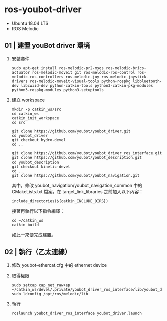 # ros-youbot-driver

+ Ubuntu 18.04 LTS
+ ROS Melodic

## 01 | 建置 youBot driver 環境

1. 安裝套件

   ```
   sudo apt-get install ros-melodic-pr2-msgs ros-melodic-brics-actuator ros-melodic-moveit git ros-melodic-ros-control ros-melodic-ros-controllers ros-melodic-joy ros-melodic-joystick-drivers ros-melodic-moveit-visual-tools python-rospkg libbluetooth-dev libcwiid-dev python-catkin-tools python3-catkin-pkg-modules python3-rospkg-modules python3-setuptools
   ```

2. 建立 workspace

   ```
   mkdir -p catkin_ws/src
   cd catkin_ws
   catkin_init_workspace
   cd src
   
   git clone https://github.com/youbot/youbot_driver.git
   cd youbot_driver
   git checkout hydro-devel
   cd ..
   
   git clone https://github.com/youbot/youbot_driver_ros_interface.git
   git clone https://github.com/youbot/youbot_description.git
   cd youbot_description
   git checkout kinetic-devel
   cd ..
   git clone https://github.com/youbot/youbot_navigation.git
   ```

   其中，修改 youbot_navigation/youbot_navigation_common 中的 CMakeLists.txt 檔案，在 target_link_libraries 之前加入以下內容：

   ```
   include_directories(${catkin_INCLUDE_DIRS})
   ```

   接著再執行以下指令編譯：

   ```
   cd ~/catkin_ws
   catkin build
   ```

   如此一來便完成建置。

## 02 | 執行（乙太連線）

1. 修改 youbot-ethercat.cfg 中的 ethernet device
2. 取得權限

   ```
   sudo setcap cap_net_raw+ep ~/catkin_ws/devel/.private/youbot_driver_ros_interface/lib/youbot_driver_ros_interface/youbot_driver_ros_interface
   sudo ldconfig /opt/ros/melodic/lib
   ```
3. 執行

   ```
   roslaunch youbot_driver_ros_interface youbot_driver.launch
   ```
